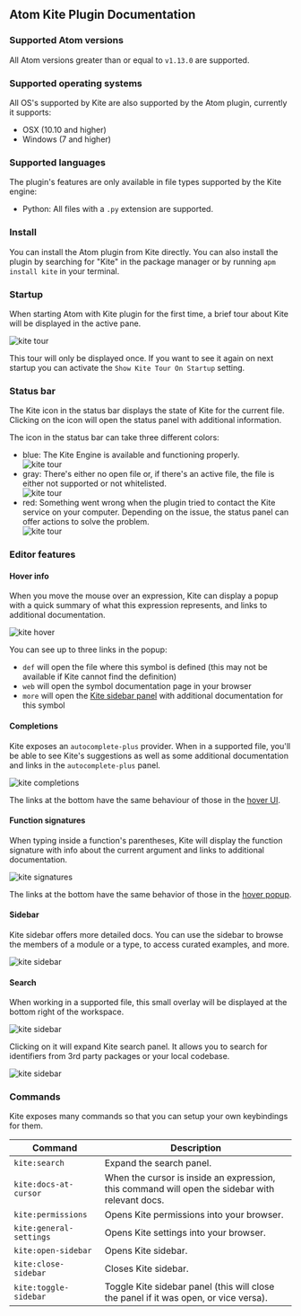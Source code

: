 ## Atom Kite Plugin Documentation

### Supported Atom versions

All Atom versions greater than or equal to `v1.13.0` are supported.

### Supported operating systems

All OS's supported by Kite are also supported by the Atom plugin, currently it supports:
- OSX (10.10 and higher)
- Windows (7 and higher)

### Supported languages

The plugin's features are only available in file types supported by the Kite engine:

- Python: All files with a `.py` extension are supported.

### Install

You can install the Atom plugin from Kite directly. You can also install the plugin by searching for "Kite" in the package manager or by running `apm install kite` in your terminal.

### Startup

When starting Atom with Kite plugin for the first time, a brief tour about Kite will be displayed in the active pane.

![kite tour](https://github.com/kiteco/atom-plugin/blob/master/docs/images/kite-tour.png?raw=true)

This tour will only be displayed once. If you want to see it again on next startup you can activate the `Show Kite Tour On Startup` setting.

### Status bar

The Kite icon in the status bar displays the state of Kite for the current file. Clicking on the icon will open the status panel with additional information.

The icon in the status bar can take three different colors:

- blue: The Kite Engine is available and functioning properly.<br/>![kite tour](https://github.com/kiteco/atom-plugin/blob/master/docs/images/kite-status-ready.png?raw=true)
- gray: There's either no open file or, if there's an active file, the file is either not supported or not whitelisted.<br/>![kite tour](https://github.com/kiteco/atom-plugin/blob/master/docs/images/kite-status-not-whitelisted.png?raw=true)
- red: Something went wrong when the plugin tried to contact the Kite service on your computer. Depending on the issue, the status panel can offer actions to solve the problem.<br/>![kite tour](https://github.com/kiteco/atom-plugin/blob/master/docs/images/kite-status-not-running.png?raw=true)

### Editor features

#### Hover info

When you move the mouse over an expression, Kite can display a popup with a quick summary of what this expression represents, and links to additional documentation.

![kite hover](https://github.com/kiteco/atom-plugin/blob/master/docs/images/kite-hover.png?raw=true)

You can see up to three links in the popup:

- `def` will open the file where this symbol is defined (this may not be available if Kite cannot find the definition)
- `web` will open the symbol documentation page in your browser
- `more` will open the [Kite sidebar panel](#sidebar-panel) with additional documentation for this symbol

#### Completions

Kite exposes an `autocomplete-plus` provider. When in a supported file, you'll be able to see Kite's suggestions as well as some additional documentation and links in the `autocomplete-plus` panel.

![kite completions](https://github.com/kiteco/atom-plugin/blob/master/docs/images/kite-completions.png?raw=true)

The links at the bottom have the same behaviour of those in the [hover UI](#hover-documentation).

#### Function signatures

When typing inside a function's parentheses, Kite will display the function signature with info about the current argument and links to additional documentation.

![kite signatures](https://github.com/kiteco/atom-plugin/blob/master/docs/images/kite-signature.png?raw=true)

The links at the bottom have the same behavior of those in the [hover popup](#hover-info).

#### Sidebar

Kite sidebar offers more detailed docs. You can use the sidebar to browse the members of a module or a type, to access curated examples, and more.

![kite sidebar](https://github.com/kiteco/atom-plugin/blob/master/docs/images/kite-sidebar.png?raw=true)

#### Search

When working in a supported file, this small overlay will be displayed at the bottom right of the workspace.

![kite sidebar](https://github.com/kiteco/atom-plugin/blob/master/docs/images/kite-active-search-collapsed.png?raw=true)

Clicking on it will expand Kite search panel. It allows you to search for identifiers from 3rd party packages or your local codebase.

![kite sidebar](https://github.com/kiteco/atom-plugin/blob/master/docs/images/kite-active-search.png?raw=true)

### Commands

Kite exposes many commands so that you can setup your own keybindings for them.

|Command|Description|
|---|---|
|`kite:search`|Expand the search panel.|
|`kite:docs-at-cursor`|When the cursor is inside an expression, this command will open the sidebar with relevant docs.|
|`kite:permissions`|Opens Kite permissions into your browser.|
|`kite:general-settings`|Opens Kite settings into your browser.|
|`kite:open-sidebar`|Opens Kite sidebar.|
|`kite:close-sidebar`|Closes Kite sidebar.|
|`kite:toggle-sidebar`|Toggle Kite sidebar panel (this will close the panel if it was open, or vice versa).|
